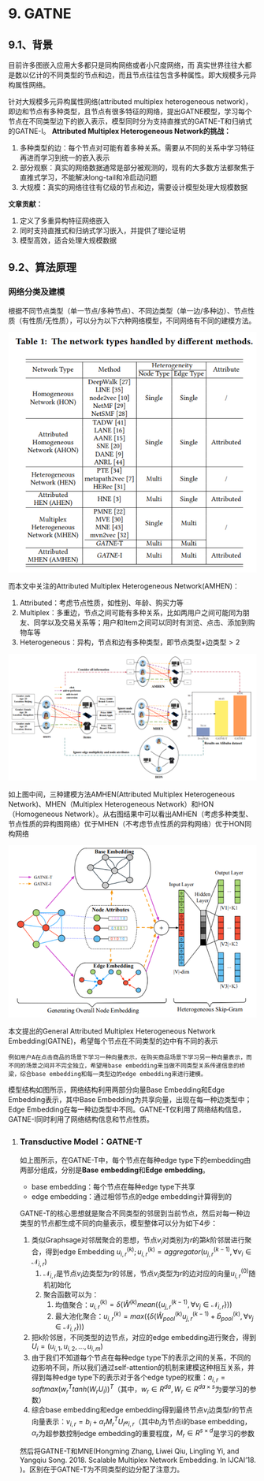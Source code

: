 # 9. GATNE

## 9.1、背景

目前许多图嵌入应用大多都只是同构网络或者小尺度网络，而 真实世界往往大都是数以亿计的不同类型的节点和边，而且节点往往包含多种属性。即大规模多元异构属性网络。

针对大规模多元异构属性网络(attributed multiplex heterogeneous network)，即边和节点有多种类型，且节点有很多特征的网络，提出GATNE模型，学习每个节点在不同类型边下的嵌入表示，模型同时分为支持直推式的GATNE-T和归纳式的GATNE-I。
**Attributed Multiplex Heterogeneous Network的挑战：**

1. 多种类型的边：每个节点对可能有着多种关系。需要从不同的关系中学习特征再进而学习到统一的嵌入表示
2. 部分观察：真实的网络数据通常是部分被观测的，现有的大多数方法都聚焦于直推式学习，不能解决long-tail和冷启动问题
3. 大规模：真实的网络往往有亿级的节点和边，需要设计模型处理大规模数据

**文章贡献：**

1. 定义了多重异构特征网络嵌入
2. 同时支持直推式和归纳式学习嵌入，并提供了理论证明
3. 模型高效，适合处理大规模数据

## 9.2、算法原理

### 网络分类及建模

根据不同节点类型（单一节点/多种节点）、不同边类型（单一边/多种边）、节点性质（有性质/无性质），可以分为以下六种网络模型，不同网络有不同的建模方法。

![image-20221107081747514](./img/table.jpg)

而本文中关注的Attributed Multiplex Heterogeneous Network(AMHEN)：

1. Attributed：考虑节点性质，如性别、年龄、购买力等
2. Multiplex：多重边，节点之间可能有多种关系，比如两用户之间可能同为朋友、同学以及交易关系等；用户和Item之间可以同时有浏览、点击、添加到购物车等
3. Heterogeneous：异构，节点和边有多种类型，即节点类型+边类型$\gt 2$

![image-20221107081904993](./img/modules.jpg)

如上图中间，三种建模方法AMHEN(Attributed Multiplex Heterogeneous Network)、MHEN（Multiplex Heterogeneous Network）和HON（Homogeneous Network）。从右图结果中可以看出AMHEN（考虑多种类型、节点性质的异构图网络）优于MHEN（不考虑节点性质的异构网络）优于HON同构网络

![image-20221107082040744](./img/modle.jpg)

本文提出的General Attributed Multiplex Heterogeneous Network Embedding(GATNE)，希望每个节点在不同类型的边中有不同的表示

```
例如用户A在点击商品的场景下学习一种向量表示，在购买商品场景下学习另一种向量表示，而不同的场景之间并不完全独立，希望用base embedding来当做不同类型关系传递信息的桥梁，综合base embedding和每一类型边的edge embedding来进行建模。
```

模型结构如图所示，网络结构利用两部分向量Base Embedding和Edge Embedding表示，其中Base Embedding为共享向量，出现在每一种边类型中；Edge Embedding在每一种边类型中不同。GATNE-T仅利用了网络结构信息，GATNE-I同时利用了网络结构信息和节点性质。

1. ### Transductive Model：GATNE-T

   如上图所示，在GATNE-T中，每个节点在每种edge type下的embedding由两部分组成，分别是**Base** **embedding**和**Edge** **embedding**。

   - base embedding：每个节点在每种edge type下共享
   - edge embedding：通过相邻节点的edge embedding计算得到的

   GATNE-T的核心思想就是聚合不同类型的邻居到当前节点，然后对每一种边类型的节点都生成不同的向量表示，模型整体可以分为如下4步：

   1. 类似Graphsage对邻居聚合的思想，节点$v_i$对类别为$r$的第$k$阶邻居进行聚合，得到edge Embedding $u_{i,r}^{(k)};u_{i,r}^{(k)}=aggregator({u_{j,r}^{(k-1)},\forall v_i\in \mathcal{N}_{i,r}})$
      1. $\mathcal{N}_{i,r}$是节点$v_i$边类型为$r$的邻居，节点$v_i$类型为$r$的边对应的向量$u^{(0)}_{i,r}$随机初始化
      2. 聚合函数可以为：
         1. 均值聚合：$u^{(k)}_{i,r}=\delta{(\hat{W}^{(k)}mean(\{u_{j,r}^{(k-1)},\forall{v_j\in{\mathcal{N}_{i,r}}}\})})$
         2. 最大池化聚合：$u^{(k)}_{i,r}=max(\{\delta(\hat{W}^{(k)}_{pool}u^{(k-1)}_{j,r}+\hat{b}_{pool}^{(k)},\forall{v_j\in{\mathcal{N}_{i,r}}}\}))$
   2. 把k阶邻居，不同类型的边节点，对应的edge embedding进行聚合，得到$U_i=(u_{i,1},u_{i,2},...,u_{i,m})$
   3. 由于我们不知道每个节点在每种edge type下的表示之间的关系，不同的边影响不同，所以我们通过self-attention的机制来建模这种相互关系，并得到每种edge type下的表示对于各个edge type的权重：$a_{i,r}=softmax(w^T_rtanh(W_rU_i))^T$（其中，$w_r\in{R^{da}},W_r\in{R^{da\times{s}}}$为要学习的参数）
   4. 综合base embedding和edge embedding得到最终节点$v_i$边类型$r$的节点向量表示：$v_{i,r}=b_i+\alpha_rM_r^TU_i\mathcal{a}_{i,r}$（其中$b_i$为节点i的base embedding，$\alpha_r$为超参数控制edge embedding的重要程度，$M_r\in{R^{s\times{d}}}$是学习的参数

   然后将GATNE-T和MNE(Hongming Zhang, Liwei Qiu, Lingling Yi, and Yangqiu Song. 2018. Scalable Multiplex Network Embedding. In IJCAI’18. )。区别在于GATNE-T为不同类型的边分配了注意力。
